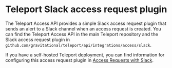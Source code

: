 # Teleport Slack access request plugin

The Teleport Access API provides a simple Slack access request plugin that sends an alert to a Slack channel when an access request is created. You can find the Teleport Access API in the main Teleport repository and the Slack access request plugin in `github.com/gravitational/teleport/api/integrations/access/slack`.

If you have a self-hosted Teleport deployment, you can find information for configuring this access request plugin in [Access Requests with Slack](https://goteleport.com/docs/access-controls/access-request-plugins/ssh-approval-slack/).
